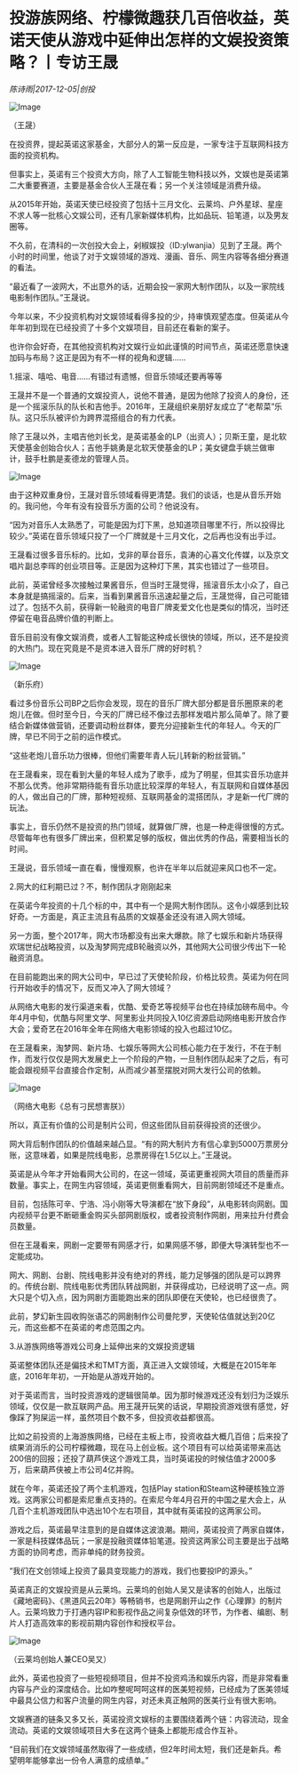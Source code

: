 # 投游族网络、柠檬微趣获几百倍收益，英诺天使从游戏中延伸出怎样的文娱投资策略？丨专访王晟

*陈诗雨|2017-12-05|创投*

![Image](http://si1.go2yd.com/get-image/0IrbWTauvqa)

（王晟）

在投资界，提起英诺这家基金，大部分人的第一反应是，一家专注于互联网科技方面的投资机构。

但事实上，英诺有三个投资大方向，除了人工智能生物科技以外，文娱也是英诺第二大重要赛道，主要是基金合伙人王晟在看；另一个关注领域是消费升级。

从2015年开始，英诺天使已经投资了包括十三月文化、云莱坞、户外星球、星座不求人等一批核心文娱公司，还有几家新媒体机构，比如品玩、铅笔道，以及男友圈等。

不久前，在清科的一次创投大会上，剁椒娱投（ID:ylwanjia）见到了王晟。两个小时的时间里，他谈了对于文娱领域的游戏、漫画、音乐、网生内容等各细分赛道的看法。

“最近看了一波网大，不出意外的话，近期会投一家网大制作团队，以及一家院线电影制作团队。”王晟说。

今年以来，不少投资机构对文娱领域看得多投的少，持审慎观望态度。但英诺从今年年初到现在已经投资了十多个文娱项目，目前还在看新的案子。

也许你会好奇，在其他投资机构对文娱行业如此谨慎的时间节点，英诺还愿意快速加码与布局？这正是因为有不一样的视角和逻辑……

1.摇滚、嘻哈、电音……有错过有遗憾，但音乐领域还要再等等

王晟并不是一个普通的文娱投资人，说他不普通，是因为他除了投资人的身份，还是一个摇滚乐队的队长和吉他手。2016年，王晟组织亲朋好友成立了“老帮菜”乐队。这只乐队被评价为跨界混搭组合的有力代表。

除了王晟以外，主唱吉他刘长戈，是英诺基金的LP（出资人）；贝斯王童，是北软天使基金创始合伙人；吉他手姚勇是北软天使基金的LP；美女键盘手姚兰做审计，鼓手杜鹏是麦德龙的管理人员。

![Image](http://si1.go2yd.com/get-image/0IrbWUszCFs)

由于这种双重身份，王晟对音乐领域看得更清楚。我们的谈话，也是从音乐开始的。我问他，今年有没有投音乐方面的公司？他说没有。

“因为对音乐人太熟悉了，可能是因为灯下黑，总知道项目哪里不行，所以投得比较少。”英诺在音乐领域只投了一个厂牌就是十三月文化，之后再也没有出手过。

王晟看过很多音乐标的。比如，戈非的草台音乐，袁涛的心喜文化传媒，以及京文唱片副总李晖的创业项目等。正是因为这种灯下黑，其实也错过了一些项目。

此前，英诺曾经多次接触过果酱音乐，但当时王晟觉得，摇滚音乐太小众了，自己本身就是搞摇滚的。后来，当看到果酱音乐迅速起量之后，王晟觉得，自己可能错过了。包括不久前，获得新一轮融资的电音厂牌麦爱文化也是类似的情况，当时还停留在电音品牌价值的判断上。

音乐目前没有像文娱消费，或者人工智能这种成长很快的领域，所以，还不是投资的大热门。现在究竟是不是资本进入音乐厂牌的好时机？

![Image](http://si1.go2yd.com/get-image/0IrbWWUsrUu)

（新乐府）

看过多份音乐公司BP之后你会发现，现在的音乐厂牌大部分都是音乐圈原来的老炮儿在做。但时至今日，今天的厂牌已经不像过去那样发唱片那么简单了。除了要结合新媒体做营销，还要调动粉丝群体，要充分迎接新生代的年轻人。今天的厂牌，早已不同于之前的运作模式。

“这些老炮儿音乐功力很棒，但他们需要年青人玩儿转新的粉丝营销。”

在王晟看来，现在看到大量的年轻人成为了歌手，成为了明星，但其实音乐功底并不那么优秀。他非常期待能有音乐功底比较深厚的年轻人，有互联网和自媒体基因的人，做出自己的厂牌，那种短视频、互联网基金的混搭团队，才是新一代厂牌的玩法。

事实上，音乐仍然不是投资的热门领域，就算做厂牌，也是一种走得很慢的方式。尽管每年也有很多厂牌出来，但积累足够的版权，做出优秀的作品，需要相当长的时间。

王晟说，音乐领域一直在看，慢慢观察，也许在半年以后就迎来风口也不一定。

2.网大的红利期已过？不，制作团队才刚刚起来

在英诺今年投资的十几个标的中，其中有一个是网大制作团队。这令小娱感到比较好奇。一方面是，真正主流且有品质的文娱基金还没有进入网大领域。

另一方面，整个2017年，网大市场都没有出来大爆款。除了七娱乐和新片场获得欢瑞世纪战略投资，以及淘梦网完成B轮融资以外，其他网大公司很少传出下一轮融资消息。

在目前能跑出来的网大公司中，早已过了天使轮阶段，价格比较贵。英诺为何在同行开始收手的情况下，反而又冲入了网大领域？

从网络大电影的发行渠道来看，优酷、爱奇艺等视频平台也在持续加磅布局中。今年4月中旬，优酷与阿里文学、阿里影业共同投入10亿资源启动网络电影开放合作大会；爱奇艺在2016年全年在网络大电影领域的投入也超过10亿。

在王晟看来，淘梦网、新片场、七娱乐等网大公司核心能力在于发行，不在于制作，而发行仅仅是网大发展史上一个阶段的产物，一旦制作团队起来了之后，有可能会跟视频平台直接合作定制，从而减少甚至摆脱对网大发行公司的依赖。

![Image](http://si1.go2yd.com/get-image/0IrbWXhkZ8a)

（网络大电影《总有刁民想害朕》）

所以，真正有价值的公司是制片公司，但这些团队目前获得投资的还很少。

网大背后制作团队的价值越来越凸显。“有的网大制片方有信心拿到5000万票房分账，这意味着，如果是院线电影，总票房得在1.5亿以上。”王晟说。

英诺是从今年才开始看网大公司的，在这一领域，英诺更重视网大项目的质量而非数量。事实上，在网生内容领域，英诺更侧重看网大，目前网剧领域还不是重点。

目前，包括陈可辛、宁浩、冯小刚等大导演都在“放下身段”，从电影转向网剧。国内视频平台更不断砸重金购买头部网剧版权，或者投资制作网剧，用来拉升付费会员数量。

但在王晟看来，网剧一定要带有网感才行，如果网感不够，即便大导演转型也不一定能成功。

网大、网剧、台剧、院线电影并没有绝对的界线，能力足够强的团队是可以跨界的。传统台剧、院线电影优秀团队转战网剧，并获得成功，已经说明了这一点。网大只是个切入点，因为网剧方面能跑出来的团队即便在天使轮，也已经很贵了。

此前，梦幻新生园收购张语芯的网剧制作公司曼陀罗，天使轮估值就达到20亿元，而这些都不在英诺的考虑范围之内。

3.从游族网络等游戏公司身上延伸出来的文娱投资逻辑

英诺整体团队还是偏技术和TMT方面，真正进入文娱领域，大概是在2015年年底，2016年年初，一开始是从游戏开始的。

对于英诺而言，当时投资游戏的逻辑很简单。因为那时候游戏还没有划归为泛娱乐领域，仅仅是一款互联网产品。用王晟开玩笑的话说，早期投资游戏很有感觉，好像踩了狗屎运一样，虽然项目个数不多，但投资收益都很高。

比如之前投资的上海游族网络，已经在主板上市，投资收益大概几百倍；后来投了缤果消消乐的公司柠檬微趣，现在马上创业板。这个项目有可以给英诺带来高达200倍的回报；还投了葫芦侠这个游戏工具，当时英诺投的时候估值才2000多万，后来葫芦侠被上市公司4亿并购。

就在今年，英诺还投了两个主机游戏，包括Play station和Steam这种硬核独立游戏。这两家公司都是索尼重点支持的。在索尼今年4月召开的中国之星大会上，从几百个主机游戏团队中选出10个左右项目，其中就有英诺投的这两家公司。

游戏之后，英诺最早注意到的是自媒体这波浪潮。期间，英诺投资了两家自媒体，一家是科技媒体品玩；一家是投融资媒体铅笔道。投资这两家公司主要是出于战略方面的协同考虑，而非单纯的财务投资。

“我们在文创领域上投资了最具变现能力的游戏，我们也要投IP的源头。”

英诺真正的文娱投资是从云莱坞。云莱坞的创始人吴又是读客的创始人，出版过《藏地密码》、《黑道风云20年》等畅销书，也是网剧开山之作《心理罪》的制片人。云莱坞致力于打通内容IP和影视作品之间复杂低效的环节，为作者、编剧、制片人打造高效率的影视前期内容创作和授权平台。

![Image](http://si1.go2yd.com/get-image/0IrbWZ1PNse)

（云莱坞创始人兼CEO吴又）

此外，英诺也投资了一些短视频项目，但并不投资鸡汤和娱乐内容，而是非常看重内容与产业的深度结合。比如咋整呢呵呵这样的医美短视频，已经成为了医美领域中最具公信力和客户流量的网生内容，对还未真正触网的医美行业有很大影响。

文娱赛道的链条又多又长，英诺投资文娱标的主要围绕着两个链：内容流动，现金流动。英诺的文娱领域项目大多在这两个链条上都能形成合作互补。

“目前我们在文娱领域虽然取得了一些成绩，但2年时间太短，我们还是新兵。希望明年能够拿出一份令人满意的成绩单。”

